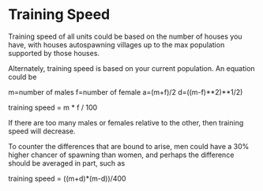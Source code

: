 # Training Speed

Training speed of all units could be based on the number of houses you have, with houses autospawning villages up to the max population supported by those houses.

Alternately, training speed is based on your current population. An equation could be

m=number of males
f=number of female
a=(m+f)/2
d=((m-f)**2)**1/2)

training speed = m * f / 100

If there are too many males or females relative to the other, then training speed will decrease.

To counter the differences that are bound to arise, men could have a 30% higher chancer of spawning than women, and perhaps the difference should be averaged in part, such as

training speed = ((m+d)*(m-d))/400

